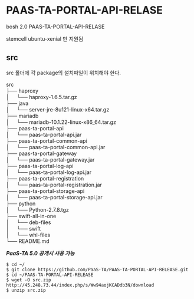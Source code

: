 # PAAS-TA-PORTAL-API-RELASE
bosh 2.0 PAAS-TA-PORTAL-API-RELASE 


stemcell ubuntu-xenial 만 지원됨

src
---

src 폴더에 각 package의 설치파일이 위치해야 한다.

src <br>
├── haproxy <br>
│     └── haproxy-1.6.5.tar.gz <br>
├── java <br>
│     └── server-jre-8u121-linux-x64.tar.gz <br>
├── mariadb <br>
│     └── mariadb-10.1.22-linux-x86_64.tar.gz <br>
├── paas-ta-portal-api <br>
│     └── paas-ta-portal-api.jar <br>
├── paas-ta-portal-common-api <br>
│     └── paas-ta-portal-common-api.jar <br>
├── paas-ta-portal-gateway <br>
│     └── paas-ta-portal-gateway.jar <br>
├── paas-ta-portal-log-api <br>
│     └── paas-ta-portal-log-api.jar <br>
├── paas-ta-portal-registration <br>
│     └── paas-ta-portal-registration.jar <br>
├── paas-ta-portal-storage-api <br>
│     └── paas-ta-portal-storage-api.jar <br>
├── python <br>
│     └── Python-2.7.8.tgz <br>
├── swift-all-in-one <br>
│     └── deb-files <br>
│     └── swift <br>
│     └── whl-files <br>
└── README.md <br>


***PaaS-TA 5.0 공개시 사용 가능***

```
$ cd ~/
$ git clone https://github.com/PaaS-TA/PAAS-TA-PORTAL-API-RELEASE.git
$ cd ~/PAAS-TA-PORTAL-API-RELEASE
$ wget -O src.zip http://45.248.73.44/index.php/s/Ww94aojKCADdb3N/download
$ unzip src.zip
```
